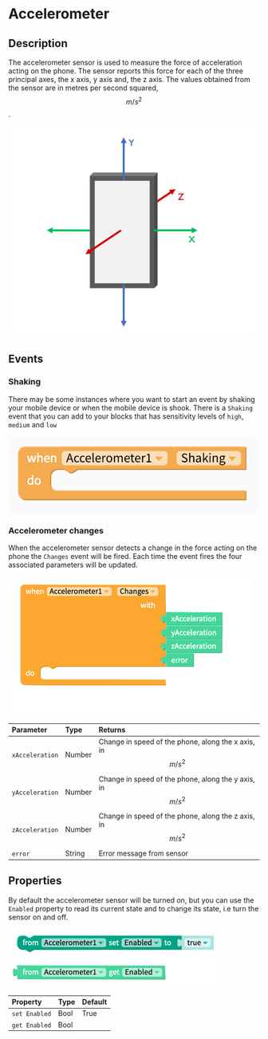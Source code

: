 # Accelerometer

## Description 

The accelerometer sensor is used to measure the force of acceleration acting on the phone. The sensor reports this force for each of the three principal axes, the x axis, y axis and, the z axis. The values obtained from the sensor are in metres per second squared, $$m/s^2$$.  


![The x, y and z axes of a standard smartphone](.gitbook/assets/screenshot-2019-05-18-at-15.27.06.png)

## Events

### Shaking

There may be some instances where you want to start an event by shaking your mobile device or when the mobile device is shook. There is a `Shaking` event that you can add to your blocks that has sensitivity levels of `high`, `medium` and `low`

![](.gitbook/assets/screen-shot-2019-06-10-at-10.06.07-am.png)



### Accelerometer changes

When the accelerometer sensor detects a change in the force acting on the phone the `Changes` event will be fired. Each time the event fires the four associated parameters will be updated.

![](.gitbook/assets/screenshot-2019-05-18-at-14.13.50.png)

| **Parameter** | Type | Returns |
| :--- | :--- | :--- |
| `xAcceleration` | Number | Change in speed of the phone, along the x axis, in $$m/s^2 $$  |
| `yAcceleration` | Number | Change in speed of the phone, along the y axis, in $$m/s^2 $$  |
| `zAcceleration` | Number | Change in speed of the phone, along the z axis, in $$m/s^2 $$  |
| `error` | String | Error message from sensor |

## Properties

By default the accelerometer sensor will be turned on, but you can use the `Enabled` property to read its current state and to change its state, i.e turn the sensor on and off.

![](.gitbook/assets/screenshot-2019-05-18-at-14.14.11.png)

| Property | Type | Default |
| :--- | :--- | :--- |
| `set Enabled` | Bool | True |
| `get Enabled` | Bool |  |

